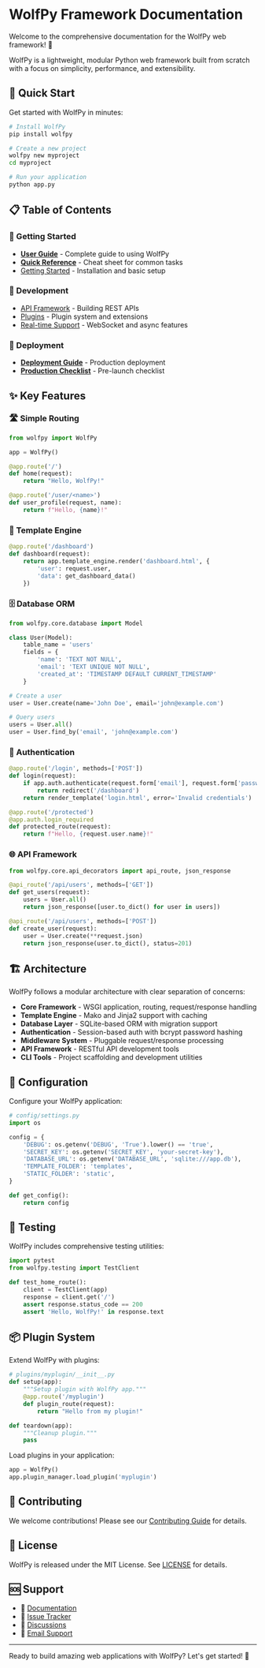 # WolfPy Framework Documentation

Welcome to the comprehensive documentation for the WolfPy web framework! 🐺

WolfPy is a lightweight, modular Python web framework built from scratch with a focus on simplicity, performance, and extensibility.

## 🚀 Quick Start

Get started with WolfPy in minutes:

```bash
# Install WolfPy
pip install wolfpy

# Create a new project
wolfpy new myproject
cd myproject

# Run your application
python app.py
```

## 📋 Table of Contents

### 🚀 Getting Started

- **[User Guide](user-guide.md)** - Complete guide to using WolfPy
- **[Quick Reference](quick-reference.md)** - Cheat sheet for common tasks
- [Getting Started](getting-started.md) - Installation and basic setup

### 🔧 Development

- [API Framework](api.md) - Building REST APIs
- [Plugins](plugins.md) - Plugin system and extensions
- [Real-time Support](phase11-realtime-support.md) - WebSocket and async features

### 🚀 Deployment

- **[Deployment Guide](deployment.md)** - Production deployment
- **[Production Checklist](production-checklist.md)** - Pre-launch checklist

## ✨ Key Features

### 🛣️ Simple Routing
```python
from wolfpy import WolfPy

app = WolfPy()

@app.route('/')
def home(request):
    return "Hello, WolfPy!"

@app.route('/user/<name>')
def user_profile(request, name):
    return f"Hello, {name}!"
```

### 🎨 Template Engine
```python
@app.route('/dashboard')
def dashboard(request):
    return app.template_engine.render('dashboard.html', {
        'user': request.user,
        'data': get_dashboard_data()
    })
```

### 🗄️ Database ORM
```python
from wolfpy.core.database import Model

class User(Model):
    table_name = 'users'
    fields = {
        'name': 'TEXT NOT NULL',
        'email': 'TEXT UNIQUE NOT NULL',
        'created_at': 'TIMESTAMP DEFAULT CURRENT_TIMESTAMP'
    }

# Create a user
user = User.create(name='John Doe', email='john@example.com')

# Query users
users = User.all()
user = User.find_by('email', 'john@example.com')
```

### 🔐 Authentication
```python
@app.route('/login', methods=['POST'])
def login(request):
    if app.auth.authenticate(request.form['email'], request.form['password']):
        return redirect('/dashboard')
    return render_template('login.html', error='Invalid credentials')

@app.route('/protected')
@app.auth.login_required
def protected_route(request):
    return f"Hello, {request.user.name}!"
```

### 🌐 API Framework
```python
from wolfpy.core.api_decorators import api_route, json_response

@api_route('/api/users', methods=['GET'])
def get_users(request):
    users = User.all()
    return json_response([user.to_dict() for user in users])

@api_route('/api/users', methods=['POST'])
def create_user(request):
    user = User.create(**request.json)
    return json_response(user.to_dict(), status=201)
```

## 🏗️ Architecture

WolfPy follows a modular architecture with clear separation of concerns:

- **Core Framework** - WSGI application, routing, request/response handling
- **Template Engine** - Mako and Jinja2 support with caching
- **Database Layer** - SQLite-based ORM with migration support
- **Authentication** - Session-based auth with bcrypt password hashing
- **Middleware System** - Pluggable request/response processing
- **API Framework** - RESTful API development tools
- **CLI Tools** - Project scaffolding and development utilities

## 🔧 Configuration

Configure your WolfPy application:

```python
# config/settings.py
import os

config = {
    'DEBUG': os.getenv('DEBUG', 'True').lower() == 'true',
    'SECRET_KEY': os.getenv('SECRET_KEY', 'your-secret-key'),
    'DATABASE_URL': os.getenv('DATABASE_URL', 'sqlite:///app.db'),
    'TEMPLATE_FOLDER': 'templates',
    'STATIC_FOLDER': 'static',
}

def get_config():
    return config
```

## 🧪 Testing

WolfPy includes comprehensive testing utilities:

```python
import pytest
from wolfpy.testing import TestClient

def test_home_route():
    client = TestClient(app)
    response = client.get('/')
    assert response.status_code == 200
    assert 'Hello, WolfPy!' in response.text
```

## 📦 Plugin System

Extend WolfPy with plugins:

```python
# plugins/myplugin/__init__.py
def setup(app):
    """Setup plugin with WolfPy app."""
    @app.route('/myplugin')
    def plugin_route(request):
        return "Hello from my plugin!"

def teardown(app):
    """Cleanup plugin."""
    pass
```

Load plugins in your application:

```python
app = WolfPy()
app.plugin_manager.load_plugin('myplugin')
```

## 🤝 Contributing

We welcome contributions! Please see our [Contributing Guide](contributing.md) for details.

## 📄 License

WolfPy is released under the MIT License. See [LICENSE](../LICENSE) for details.

## 🆘 Support

- 📖 [Documentation](https://wolfpy.readthedocs.io)
- 🐛 [Issue Tracker](https://github.com/manish/wolfpy/issues)
- 💬 [Discussions](https://github.com/manish/wolfpy/discussions)
- 📧 [Email Support](mailto:manish@example.com)

---

Ready to build amazing web applications with WolfPy? Let's get started! 🚀
